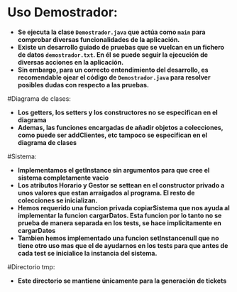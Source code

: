 # Uso Demostrador:

- **Se ejecuta la clase `Demostrador.java` que actúa como `main` para comprobar diversas funcionalidades de la aplicación.**
- **Existe un desarrollo guiado de pruebas que se vuelcan en un fichero de datos `demostrador.txt`. En él se puede seguir la ejecución de diversas acciones en la aplicación.**
- **Sin embargo, para un correcto entendimiento del desarrollo, es recomendable ojear el código de `Demostrador.java` para resolver posibles dudas con respecto a las pruebas.**

#Diagrama de clases:
- **Los getters, los setters y los constructores no se especifican en el diagrama**
- **Ademas, las funciones encargadas de añadir objetos a colecciones, como puede ser addClientes, etc tampoco se especifican en el diagrama de clases**

#Sistema:

- **Implementamos el getInstance sin argumentos para que cree el sistema completamente vacio**
- **Los atributos Horario y Gestor se settean en el constructor privado a unos valores que estan arraigados al programa. El resto de colecciones se inicializan.**
- **Hemos requerido una funcion privada copiarSistema que nos ayuda al implementar la funcion cargarDatos. Esta funcion por lo tanto no se prueba de manera separada en los tests, se hace implicitamente en cargarDatos**
- **Tambien hemos implementado una funcion setInstancenull que no tiene otro uso mas que el de ayudarnos en los tests para que antes de cada test se inicialice la instancia del sistema.**

#Directorio tmp:

- **Este directorio se mantiene únicamente para la generación de tickets**
